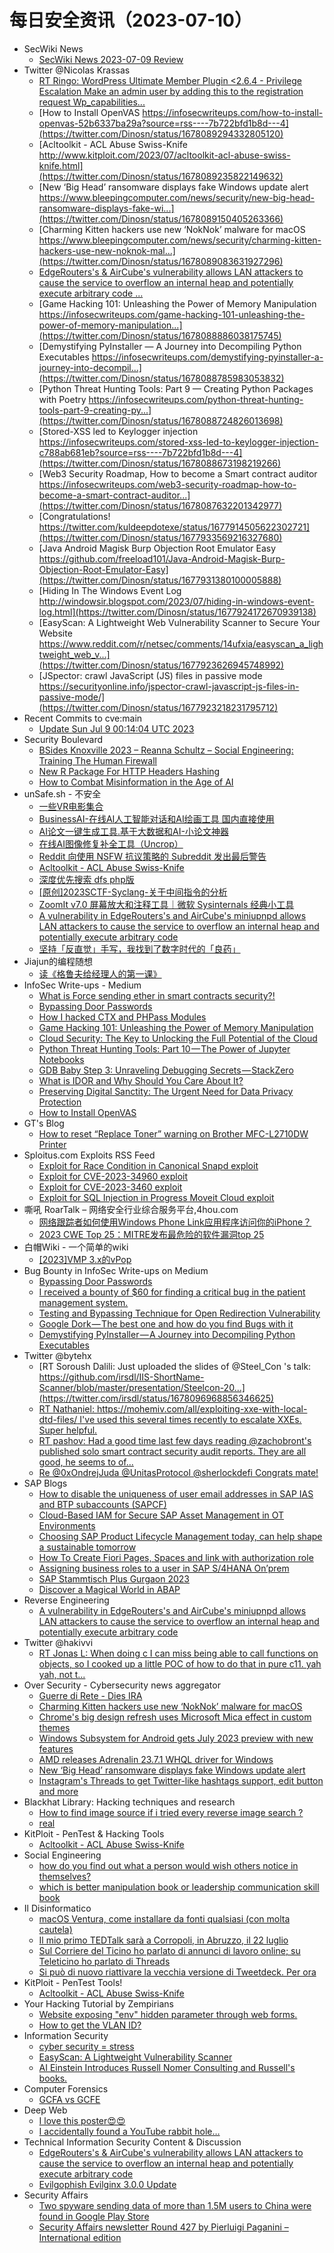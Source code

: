# 每日安全资讯（2023-07-10）

- SecWiki News
  - [SecWiki News 2023-07-09 Review](http://www.sec-wiki.com/?2023-07-09)
- Twitter @Nicolas Krassas
  - [RT Ringo: WordPress Ultimate Member Plugin <2.6.4 - Privilege Escalation Make an admin user by adding this to the registration request Wp_capabilities...](https://twitter.com/AlphaRingo/status/1678102056236638208)
  - [How to Install OpenVAS https://infosecwriteups.com/how-to-install-openvas-52b6337ba29a?source=rss----7b722bfd1b8d---4](https://twitter.com/Dinosn/status/1678089294332805120)
  - [Acltoolkit - ACL Abuse Swiss-Knife http://www.kitploit.com/2023/07/acltoolkit-acl-abuse-swiss-knife.html](https://twitter.com/Dinosn/status/1678089235822149632)
  - [New ‘Big Head’ ransomware displays fake Windows update alert https://www.bleepingcomputer.com/news/security/new-big-head-ransomware-displays-fake-wi...](https://twitter.com/Dinosn/status/1678089150405263366)
  - [Charming Kitten hackers use new ‘NokNok’ malware for macOS https://www.bleepingcomputer.com/news/security/charming-kitten-hackers-use-new-noknok-mal...](https://twitter.com/Dinosn/status/1678089083631927296)
  - [EdgeRouters's & AirCube's vulnerability allows LAN attackers to cause the service to overflow an internal heap and potentially execute arbitrary code ...](https://twitter.com/Dinosn/status/1678088934989938688)
  - [Game Hacking 101: Unleashing the Power of Memory Manipulation https://infosecwriteups.com/game-hacking-101-unleashing-the-power-of-memory-manipulation...](https://twitter.com/Dinosn/status/1678088886038175745)
  - [Demystifying PyInstaller — A Journey into Decompiling Python Executables https://infosecwriteups.com/demystifying-pyinstaller-a-journey-into-decompil...](https://twitter.com/Dinosn/status/1678088785983053832)
  - [Python Threat Hunting Tools: Part 9 — Creating Python Packages with Poetry https://infosecwriteups.com/python-threat-hunting-tools-part-9-creating-py...](https://twitter.com/Dinosn/status/1678088724826013698)
  - [Stored-XSS led to Keylogger injection https://infosecwriteups.com/stored-xss-led-to-keylogger-injection-c788ab681eb?source=rss----7b722bfd1b8d---4](https://twitter.com/Dinosn/status/1678088673198219266)
  - [Web3 Security Roadmap, How to become a Smart contract auditor https://infosecwriteups.com/web3-security-roadmap-how-to-become-a-smart-contract-auditor...](https://twitter.com/Dinosn/status/1678087632201342977)
  - [Congratulations! https://twitter.com/kuldeepdotexe/status/1677914505622302721](https://twitter.com/Dinosn/status/1677933569216327680)
  - [Java Android Magisk Burp Objection Root Emulator Easy https://github.com/freeload101/Java-Android-Magisk-Burp-Objection-Root-Emulator-Easy](https://twitter.com/Dinosn/status/1677931380100005888)
  - [Hiding In The Windows Event Log http://windowsir.blogspot.com/2023/07/hiding-in-windows-event-log.html](https://twitter.com/Dinosn/status/1677924172670939138)
  - [EasyScan: A Lightweight Web Vulnerability Scanner to Secure Your Website https://www.reddit.com/r/netsec/comments/14ufxia/easyscan_a_lightweight_web_v...](https://twitter.com/Dinosn/status/1677923626945748992)
  - [JSpector: crawl JavaScript (JS) files in passive mode https://securityonline.info/jspector-crawl-javascript-js-files-in-passive-mode/](https://twitter.com/Dinosn/status/1677923218231795712)
- Recent Commits to cve:main
  - [Update Sun Jul  9 00:14:04 UTC 2023](https://github.com/trickest/cve/commit/baa63404a64ef799986a1c30871b35b178b4f4f7)
- Security Boulevard
  - [BSides Knoxville 2023 – Reanna Schultz – Social Engineering: Training The Human Firewall](https://securityboulevard.com/2023/07/bsides-knoxville-2023-reanna-schultz-social-engineering-training-the-human-firewall/)
  - [New R Package For HTTP Headers Hashing](https://securityboulevard.com/2023/07/new-r-package-for-http-headers-hashing/)
  - [How to Combat Misinformation in the Age of AI](https://securityboulevard.com/2023/07/how-to-combat-misinformation-in-the-age-of-ai/)
- unSafe.sh - 不安全
  - [一些VR电影集合](https://buaq.net/go-171560.html)
  - [BusinessAI-在线AI人工智能对话和AI绘画工具 国内直接使用](https://buaq.net/go-171561.html)
  - [AI论文一键生成工具.基于大数据和AI-小论文神器](https://buaq.net/go-171562.html)
  - [在线AI图像修复补全工具（Uncrop）](https://buaq.net/go-171563.html)
  - [Reddit 向使用 NSFW 抗议策略的 Subreddit 发出最后警告](https://buaq.net/go-171564.html)
  - [Acltoolkit - ACL Abuse Swiss-Knife](https://buaq.net/go-171556.html)
  - [深度优先搜索 dfs php版](https://buaq.net/go-171555.html)
  - [[原创]2023SCTF-Syclang-关于中间指令的分析](https://buaq.net/go-171557.html)
  - [ZoomIt v7.0 屏幕放大和注释工具｜微软 Sysinternals 经典小工具](https://buaq.net/go-171554.html)
  - [A vulnerability in EdgeRouters's and AirCube's miniupnpd allows LAN attackers to cause the service to overflow an internal heap and potentially execute arbitrary code](https://buaq.net/go-171553.html)
  - [坚持「反直觉」手写，我找到了数字时代的「良药」](https://buaq.net/go-171552.html)
- Jiajun的编程随想
  - [读《格鲁夫给经理人的第一课》](https://jiajunhuang.com/articles/2023_07_09-high_output_management.md.html)
- InfoSec Write-ups - Medium
  - [What is Force sending ether in smart contracts security?!](https://infosecwriteups.com/what-is-force-sending-ether-in-smart-contracts-security-11862eee8c75?source=rss----7b722bfd1b8d---4)
  - [Bypassing Door Passwords](https://infosecwriteups.com/bypassing-door-passwords-4004b8d7995?source=rss----7b722bfd1b8d---4)
  - [How I hacked CTX and PHPass Modules](https://infosecwriteups.com/how-i-hacked-ctx-and-phpass-modules-656638c6ec5e?source=rss----7b722bfd1b8d---4)
  - [Game Hacking 101: Unleashing the Power of Memory Manipulation](https://infosecwriteups.com/game-hacking-101-unleashing-the-power-of-memory-manipulation-2f8b9411674e?source=rss----7b722bfd1b8d---4)
  - [Cloud Security: The Key to Unlocking the Full Potential of the Cloud](https://infosecwriteups.com/cloud-security-the-key-to-unlocking-the-full-potential-of-the-cloud-846b68eb8acb?source=rss----7b722bfd1b8d---4)
  - [Python Threat Hunting Tools: Part 10 — The Power of Jupyter Notebooks](https://infosecwriteups.com/python-threat-hunting-tools-part-10-the-power-of-jupyter-notebooks-dd8846d2a326?source=rss----7b722bfd1b8d---4)
  - [GDB Baby Step 3: Unraveling Debugging Secrets — StackZero](https://infosecwriteups.com/gdb-baby-step-3-unraveling-debugging-secrets-stackzero-86b8c0b46355?source=rss----7b722bfd1b8d---4)
  - [What is IDOR and Why Should You Care About It?](https://infosecwriteups.com/what-is-idor-and-why-should-you-care-about-it-4b2bd81ae639?source=rss----7b722bfd1b8d---4)
  - [Preserving Digital Sanctity: The Urgent Need for Data Privacy Protection](https://infosecwriteups.com/preserving-digital-sanctity-the-urgent-need-for-data-privacy-protection-1b4679ba5bc6?source=rss----7b722bfd1b8d---4)
  - [How to Install OpenVAS](https://infosecwriteups.com/how-to-install-openvas-52b6337ba29a?source=rss----7b722bfd1b8d---4)
- GT's Blog
  - [How to reset “Replace Toner” warning on Brother  MFC-L2710DW Printer](http://blog.gtiwari333.com/2023/07/how-to-reset-replace-toner-warning-on.html)
- Sploitus.com Exploits RSS Feed
  - [Exploit for Race Condition in Canonical Snapd exploit](https://sploitus.com/exploit?id=BD32CE5E-76F0-531A-9580-84049626DD3C&utm_source=rss&utm_medium=rss)
  - [Exploit for CVE-2023-34960 exploit](https://sploitus.com/exploit?id=3929DDFE-105E-5880-91E3-1C34AA3FC022&utm_source=rss&utm_medium=rss)
  - [Exploit for CVE-2023-3460 exploit](https://sploitus.com/exploit?id=4A551DDA-B4F2-5E15-87E6-BD5AC97F0FAA&utm_source=rss&utm_medium=rss)
  - [Exploit for SQL Injection in Progress Moveit Cloud exploit](https://sploitus.com/exploit?id=06581A57-4FB1-599E-9F50-501FA60F4B53&utm_source=rss&utm_medium=rss)
- 嘶吼 RoarTalk – 网络安全行业综合服务平台,4hou.com
  - [网络跟踪者如何使用Windows Phone Link应用程序访问你的iPhone？](https://www.4hou.com/posts/JK89)
  - [2023 CWE Top 25：MITRE发布最危险的软件漏洞top 25](https://www.4hou.com/posts/qpAy)
- 白帽Wiki - 一个简单的wiki
  - [[2023]VMP 3.x的vPop](https://key08.com/index.php/2023/07/09/1762.html)
- Bug Bounty in InfoSec Write-ups on Medium
  - [Bypassing Door Passwords](https://infosecwriteups.com/bypassing-door-passwords-4004b8d7995?source=rss----7b722bfd1b8d--bug_bounty)
  - [I received a bounty of $60 for finding a critical bug in the patient management system.](https://infosecwriteups.com/i-received-a-bounty-of-60-for-finding-a-critical-bug-in-the-patient-management-system-560446c534e?source=rss----7b722bfd1b8d--bug_bounty)
  - [Testing and Bypassing Technique for Open Redirection Vulnerability](https://infosecwriteups.com/testing-and-bypassing-technique-for-open-redirection-vulnerability-ca1bc6c851c5?source=rss----7b722bfd1b8d--bug_bounty)
  - [Google Dork — The best one and how do you find Bugs with it](https://infosecwriteups.com/google-dork-the-best-one-and-how-do-you-find-bugs-with-it-689c69804b81?source=rss----7b722bfd1b8d--bug_bounty)
  - [Demystifying PyInstaller — A Journey into Decompiling Python Executables](https://infosecwriteups.com/demystifying-pyinstaller-a-journey-into-decompiling-python-executables-abb84ef5a7bb?source=rss----7b722bfd1b8d--bug_bounty)
- Twitter @bytehx
  - [RT Soroush Dalili: Just uploaded the slides of @Steel_Con 's talk: https://github.com/irsdl/IIS-ShortName-Scanner/blob/master/presentation/Steelcon-20...](https://twitter.com/irsdl/status/1678096968856346625)
  - [RT Nathaniel: https://mohemiv.com/all/exploiting-xxe-with-local-dtd-files/ I've used this several times recently to escalate XXEs. Super helpful.](https://twitter.com/nnwakelam/status/1677988651769434112)
  - [RT pashov: Had a good time last few days reading @zachobront's published solo smart contract security audit reports. They are all good, he seems to of...](https://twitter.com/pashovkrum/status/1677942417247313920)
  - [Re @0xOndrejJuda @UnitasProtocol @sherlockdefi Congrats mate!](https://twitter.com/bytehx343/status/1677882264410288128)
- SAP Blogs
  - [How to disable the uniqueness of user email addresses in SAP IAS and BTP subaccounts (SAPCF)](https://blogs.sap.com/2023/07/09/how-to-disable-the-uniqueness-of-user-email-addresses-in-sap-ias-and-btp-subaccounts-sapcf/)
  - [Cloud-Based IAM for Secure SAP Asset Management in OT Environments](https://blogs.sap.com/2023/07/09/cloud-based-iam-for-secure-sap-asset-management-in-ot-environments/)
  - [Choosing SAP Product Lifecycle Management today, can help shape a sustainable tomorrow](https://blogs.sap.com/2023/07/09/choosing-sap-plm-today-can-help-shape-a-sustainable-tomorrow/)
  - [How To Create Fiori Pages, Spaces and link with authorization role](https://blogs.sap.com/2023/07/09/how-to-create-fiori-pages-spaces-and-link-with-authorization-role/)
  - [Assigning business roles to a user in SAP S/4HANA On’prem](https://blogs.sap.com/2023/07/09/assigning-business-roles-to-a-user-in-sap-s-4hana-onprem/)
  - [SAP Stammtisch Plus Gurgaon 2023](https://blogs.sap.com/2023/07/09/sap-stammtisch-plus-gurgaon-2023/)
  - [Discover a Magical World in ABAP](https://blogs.sap.com/2023/07/09/discover-a-magical-world-in-abap/)
- Reverse Engineering
  - [A vulnerability in EdgeRouters's and AirCube's miniupnpd allows LAN attackers to cause the service to overflow an internal heap and potentially execute arbitrary code](https://www.reddit.com/r/ReverseEngineering/comments/14uszer/a_vulnerability_in_edgerouterss_and_aircubes/)
- Twitter @hakivvi
  - [RT Jonas L: When doing c I can miss being able to call functions on objects, so I cooked up a little POC of how to do that in pure c11. yah yah, not t...](https://twitter.com/jonasLyk/status/1677972291328655361)
- Over Security - Cybersecurity news aggregator
  - [Guerre di Rete - Dies IRA](https://guerredirete.substack.com/p/guerre-di-rete-dies-ira)
  - [Charming Kitten hackers use new ‘NokNok’ malware for macOS](https://www.bleepingcomputer.com/news/security/charming-kitten-hackers-use-new-noknok-malware-for-macos/)
  - [Chrome's big design refresh uses Microsoft Mica effect in custom themes](https://www.bleepingcomputer.com/news/google/chromes-big-design-refresh-uses-microsoft-mica-effect-in-custom-themes/)
  - [Windows Subsystem for Android gets July 2023 preview with new features](https://www.bleepingcomputer.com/news/microsoft/windows-subsystem-for-android-gets-july-2023-preview-with-new-features/)
  - [AMD releases Adrenalin 23.7.1 WHQL driver for Windows](https://www.bleepingcomputer.com/news/technology/amd-releases-adrenalin-2371-whql-driver-for-windows/)
  - [New ‘Big Head’ ransomware displays fake Windows update alert](https://www.bleepingcomputer.com/news/security/new-big-head-ransomware-displays-fake-windows-update-alert/)
  - [Instagram's Threads to get Twitter-like hashtags support, edit button and more](https://www.bleepingcomputer.com/news/software/instagrams-threads-to-get-twitter-like-hashtags-support-edit-button-and-more/)
- Blackhat Library: Hacking techniques and research
  - [How to find image source if i tried every reverse image search ?](https://www.reddit.com/r/blackhat/comments/14ux1hg/how_to_find_image_source_if_i_tried_every_reverse/)
  - [real](https://www.reddit.com/r/blackhat/comments/14uw4o4/real/)
- KitPloit - PenTest & Hacking Tools
  - [Acltoolkit - ACL Abuse Swiss-Knife](http://www.kitploit.com/2023/07/acltoolkit-acl-abuse-swiss-knife.html)
- Social Engineering
  - [how do you find out what a person would wish others notice in themselves?](https://www.reddit.com/r/SocialEngineering/comments/14v1zpr/how_do_you_find_out_what_a_person_would_wish/)
  - [which is better manipulation book or leadership communication skill book](https://www.reddit.com/r/SocialEngineering/comments/14v1rb7/which_is_better_manipulation_book_or_leadership/)
- Il Disinformatico
  - [macOS Ventura, come installare da fonti qualsiasi (con molta cautela)](http://attivissimo.blogspot.com/2023/07/macos-ventura-come-installare-da-fonti.html)
  - [Il mio primo TEDTalk sarà a Corropoli, in Abruzzo, il 22 luglio](http://attivissimo.blogspot.com/2023/07/il-mio-primo-tedtalk-sara-corropoli-in.html)
  - [Sul Corriere del Ticino ho parlato di annunci di lavoro online; su Teleticino ho parlato di Threads](http://attivissimo.blogspot.com/2023/07/sul-corriere-del-ticino-ho-parlato-di.html)
  - [Si può di nuovo riattivare la vecchia versione di Tweetdeck. Per ora](http://attivissimo.blogspot.com/2023/07/si-puo-di-nuovo-riattivare-la-vecchia.html)
- KitPloit - PenTest Tools!
  - [Acltoolkit - ACL Abuse Swiss-Knife](http://www.kitploit.com/2023/07/acltoolkit-acl-abuse-swiss-knife.html)
- Your Hacking Tutorial by Zempirians
  - [Website exposing "env" hidden parameter through web forms.](https://www.reddit.com/r/HowToHack/comments/14v1g0t/website_exposing_env_hidden_parameter_through_web/)
  - [How to get the VLAN ID?](https://www.reddit.com/r/HowToHack/comments/14ullkc/how_to_get_the_vlan_id/)
- Information Security
  - [cyber security = stress](https://www.reddit.com/r/Information_Security/comments/14v0upl/cyber_security_stress/)
  - [EasyScan: A Lightweight Vulnerability Scanner](https://www.reddit.com/r/Information_Security/comments/14uv7sx/easyscan_a_lightweight_vulnerability_scanner/)
  - [AI Einstein Introduces Russell Nomer Consulting and Russell's books.](https://www.reddit.com/r/Information_Security/comments/14und65/ai_einstein_introduces_russell_nomer_consulting/)
- Computer Forensics
  - [GCFA vs GCFE](https://www.reddit.com/r/computerforensics/comments/14v3mu0/gcfa_vs_gcfe/)
- Deep Web
  - [I love this poster😍😍](https://www.reddit.com/r/deepweb/comments/14vakca/i_love_this_poster/)
  - [I accidentally found a YouTube rabbit hole…](https://www.reddit.com/r/deepweb/comments/14usx0z/i_accidentally_found_a_youtube_rabbit_hole/)
- Technical Information Security Content & Discussion
  - [EdgeRouters's & AirCube's vulnerability allows LAN attackers to cause the service to overflow an internal heap and potentially execute arbitrary code](https://www.reddit.com/r/netsec/comments/14uszq0/edgerouterss_aircubes_vulnerability_allows_lan/)
  - [Evilgophish Evilginx 3.0.0 Update](https://www.reddit.com/r/netsec/comments/14uo98b/evilgophish_evilginx_300_update/)
- Security Affairs
  - [Two spyware sending data of more than 1.5M users to China were found in Google Play Store](https://securityaffairs.com/148295/malware/spyware-sending-data-china-google-play-store.html)
  - [Security Affairs newsletter Round 427 by Pierluigi Paganini – International edition](https://securityaffairs.com/148291/breaking-news/security-affairs-newsletter-round-427-by-pierluigi-paganini-international-edition.html)
